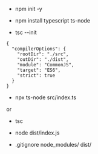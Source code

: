 - npm init -y
  
- npm install typescript ts-node
  
- tsc --init

```
{
  "compilerOptions": {
    "rootDir": "./src",
    "outDir": "./dist",
    "module": "CommonJS",
    "target": "ES6",
    "strict": true
  }
}
```

- npx ts-node src/index.ts

or 

- tsc
- node dist/index.js


- .gitignore
   node_modules/
   dist/
